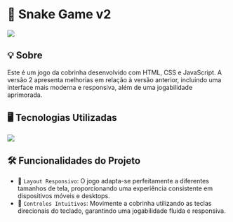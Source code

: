 <h1>🐍 Snake Game v2</h1>
<img loading="lazy" src="https://img.shields.io/github/stars/DanielSouza2005/SnakeGame_v2?style=social"/>

<h2>💡 Sobre </h2>
<p>Este é um jogo da cobrinha desenvolvido com HTML, CSS e JavaScript. A versão 2 apresenta melhorias em relação à versão anterior, incluindo uma interface mais moderna e responsiva, além de uma jogabilidade aprimorada.</p>

<h2>🖥️ Tecnologias Utilizadas </h2>
<div align="left" dir="auto">
<a href="https://skillicons.dev" rel="nofollow">
<img src="https://skillicons.dev/icons?i=html,css,javascript" style="max-width: 100%;">
</a>
<br>
</div>

<h2>🛠️ Funcionalidades do Projeto </h2>

- 📱 <code>Layout Responsivo</code>: O jogo adapta-se perfeitamente a diferentes tamanhos de tela, proporcionando uma experiência consistente em dispositivos móveis e desktops.​
- 🎯 <code>Controles Intuitivos</code>: Movimente a cobrinha utilizando as teclas direcionais do teclado, garantindo uma jogabilidade fluida e responsiva.​
